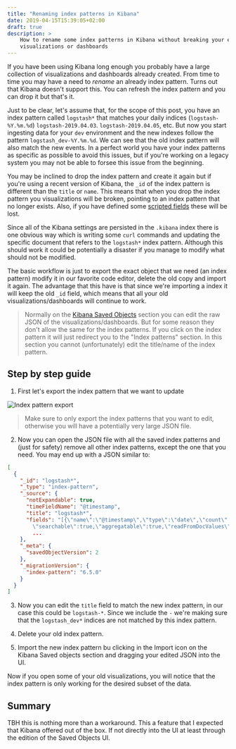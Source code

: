 ```yaml
---
title: "Renaming index patterns in Kibana"
date: 2019-04-15T15:39:05+02:00
draft: true
description: >
    How to rename some index patterns in Kibana without breaking your existing
    visualizations or dashboards
---
```


If you have been using Kibana long enough you probably have a large collection
of visualizations and dashboards already created. From time to time you may have
a need to *rename* an already index pattern. Turns out that Kibana doesn't
support this. You can refresh the index pattern and you can drop it but that's
it.

Just to be clear, let's assume that, for the scope of this post, you have an
index pattern called `logstash*` that matches your daily indices
(`logstash-%Y.%m.%d`) `logstash-2019.04.03`. `logstash-2019.04.05`, etc. But now
you start ingesting data for your `dev` environment and the new indexes follow
the pattern `logstash_dev-%Y.%m.%d`. We can see that the old index pattern will
also match the new events. In a perfect world you have your index patterns as
specific as possible to avoid this issues, but if you're working on a legacy
system you may not be able to forsee this issue from the beginning.

You may be inclined to drop the index pattern and create it again but if you're
using a recent version of Kibana, the `_id` of the index pattern is different
than the `title` or `name`. This means that when you drop the index pattern you
visualizations will be broken, pointing to an index pattern that no longer
exists. Also, if you have defined some [scripted
fields](https://www.elastic.co/guide/en/kibana/current/scripted-fields.html)
these will be lost.

Since all of the Kibana settings are persisted in the `.kibana` index there is
one obvious way which is writing some `curl` commands and updating the specific
document that refers to the `logstash*` index pattern. Although this should work
it could be potentially a disaster if you manage to modify what should not be
modified.

The basic workflow is just to export the exact object that we need (an index
pattern) modify it in our favorite code editor, delete the old copy and import
it again. The advantage that this have is that since we're importing a index it
will keep the old `_id` field, which means that all your old
visualizations/dashboards will continue to work.

> Normally on the [Kibana Saved
> Objects](https://www.elastic.co/guide/en/kibana/current/managing-saved-objects.html)
> section you can edit the raw JSON of the visualizations/dashboards. But for
> some reason they don't allow the same for the index patterns. If you click on
> the index pattern it will just redirect you to the "Index patterns" section.
> In this section you cannot (unfortunately) edit the title/name of the index
> pattern.

## Step by step guide

1. First let's export the index pattern that we want to update

![Index pattern export](https://jorgelbg.blob.core.windows.net/jorgelbg-dropshare/Screen-Shot-2019-04-15-4-39-09.38-PM.png)

> Make sure to only export the index patterns that you want to edit, otherwise
> you will have a potentially very large JSON file.

2. Now you can open the JSON file with all the saved index patterns and (just
   for safety) remove all other index patterns, except the one that you need.
   You may end up with a JSON similar to:

```json
[
  {
    "_id": "logstash*",
    "_type": "index-pattern",
    "_source": {
      "notExpandable": true,
      "timeFieldName": "@timestamp",
      "title": "logstash*",
      "fields": "[{\"name\":\"@timestamp\",\"type\":\"date\",\"count\":0,\"scripted\":false,
        \"searchable\":true,\"aggregatable\":true,\"readFromDocValues\":true}]"
        ...
    },
    "_meta": {
      "savedObjectVersion": 2
    },
    "_migrationVersion": {
      "index-pattern": "6.5.0"
    }
  }
]
```

3. Now you can edit the `title` field to match the new index pattern, in our
   case this could be `logstash-*`. Since we include the `-` we're making sure
   that the `logstash_dev*` indices are not matched by this index pattern.

4. Delete your old index pattern.

5. Import the new index pattern bu clicking in the Import icon on the Kibana
   Saved objects section and dragging your edited JSON into the UI.

Now if you open some of your old visualizations, you will notice that the index
pattern is only working for the desired subset of the data.

## Summary

TBH this is nothing more than a workaround. This a feature that I expected that
Kibana offered out of the box. If not directly into the UI at least through the
edition of the Saved Objects UI.